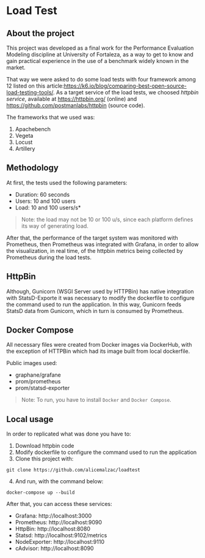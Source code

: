 # Load Test

## About the project

This project was developed as a final work for the Performance Evaluation Modeling discipline at University of Fortaleza, as a way to get to know and gain practical experience in the use of a benchmark widely known in the market.

That way we were asked to do some load tests with four framework among 12 listed on this article:https://k6.io/blog/comparing-best-open-source-load-testing-tools/. As a target service of the load tests, we choosed *httpbin service*, available at https://httpbin.org/ (online) and https://github.com/postmanlabs/httpbin (source code). 

The frameworks that we used was: 
1. Apachebench 
2. Vegeta
3. Locust
4. Artillery

## Methodology  

At first, the tests used the following parameters:
- Duration: 60 seconds
- Users: 10 and 100 users
- Load: 10 and 100 users/s*

> Note: the load may not be 10 or 100 u/s, since each platform defines its way of generating load. 

After that, the performance of the target system was monitored with Prometheus, then Prometheus was integrated with Grafana, in order to allow the visualization, in real time, of the httpbin metrics being collected by Prometheus during the load tests.

## HttpBin

Although, Gunicorn (WSGI Server used by HTTPBin) has native integration with StatsD-Exporte it was necessary to modify the dockerfile to configure the command used to run the application. In this way, Gunicorn feeds StatsD data from Gunicorn, which in turn is consumed by Prometheus.

## Docker Compose

All necessary files were created from Docker images via DockerHub, with the exception of HTTPBin which had its image built from local dockerfile.

Public images used:
- graphane/grafane
- prom/prometheus
- prom/statsd-exporter

> Note: To run, you have to install `Docker` and `Docker Compose`.

## Local usage 

In order to replicated what was done you have to: 
1. Download httpbin code 
2. Modify dockerfile to configure the command used to run the application
3. Clone this project with:  
```
git clone https://github.com/alicemalzac/loadtest
```
4. And run, with the command below: 
```
docker-compose up --build
```

After that, you can access these services:

- Grafana: http://localhost:3000
- Prometheus: http://localhost:9090
- HttpBin: http://localhost:8080
- Statsd: http://localhost:9102/metrics
- NodeExporter: http://localhost:9110
- cAdvisor: http://localhost:8090
